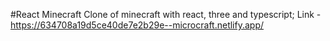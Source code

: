 #React Minecraft
Clone of minecraft with react, three and typescript;
Link - https://634708a19d5ce40de7e2b29e--microcraft.netlify.app/